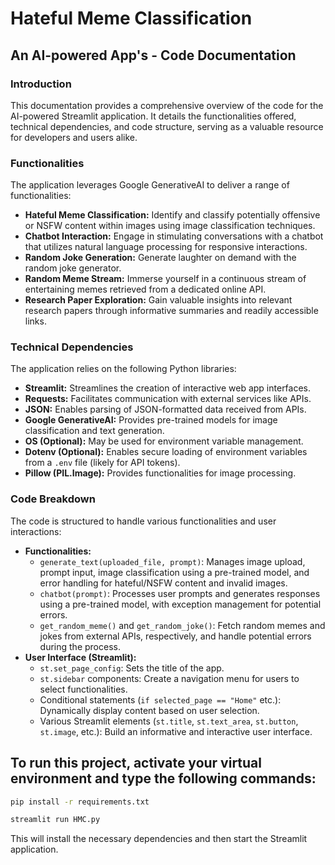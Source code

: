 # Hateful Meme Classification

## An AI-powered App's - Code Documentation

### Introduction

This documentation provides a comprehensive overview of the code for the AI-powered Streamlit application. It details the functionalities offered, technical dependencies, and code structure, serving as a valuable resource for developers and users alike.

### Functionalities

The application leverages Google GenerativeAI to deliver a range of functionalities:

- **Hateful Meme Classification:** Identify and classify potentially offensive or NSFW content within images using image classification techniques.
- **Chatbot Interaction:** Engage in stimulating conversations with a chatbot that utilizes natural language processing for responsive interactions.
- **Random Joke Generation:** Generate laughter on demand with the random joke generator.
- **Random Meme Stream:** Immerse yourself in a continuous stream of entertaining memes retrieved from a dedicated online API.
- **Research Paper Exploration:** Gain valuable insights into relevant research papers through informative summaries and readily accessible links.

### Technical Dependencies

The application relies on the following Python libraries:

- **Streamlit:** Streamlines the creation of interactive web app interfaces.
- **Requests:** Facilitates communication with external services like APIs.
- **JSON:** Enables parsing of JSON-formatted data received from APIs.
- **Google GenerativeAI:** Provides pre-trained models for image classification and text generation.
- **OS (Optional):** May be used for environment variable management.
- **Dotenv (Optional):** Enables secure loading of environment variables from a `.env` file (likely for API tokens).
- **Pillow (PIL.Image):** Provides functionalities for image processing.

### Code Breakdown

The code is structured to handle various functionalities and user interactions:

- **Functionalities:**
    - `generate_text(uploaded_file, prompt)`: Manages image upload, prompt input, image classification using a pre-trained model, and error handling for hateful/NSFW content and invalid images.
    - `chatbot(prompt)`: Processes user prompts and generates responses using a pre-trained model, with exception management for potential errors.
    - `get_random_meme()` and `get_random_joke()`: Fetch random memes and jokes from external APIs, respectively, and handle potential errors during the process.
- **User Interface (Streamlit):**
    - `st.set_page_config`: Sets the title of the app.
    - `st.sidebar` components: Create a navigation menu for users to select functionalities.
    - Conditional statements (`if selected_page == "Home"` etc.): Dynamically display content based on user selection.
    - Various Streamlit elements (`st.title`, `st.text_area`, `st.button`, `st.image`, etc.): Build an informative and interactive user interface.
 

## To run this project, activate your virtual environment and type the following commands:

```bash
pip install -r requirements.txt
```

```bash
streamlit run HMC.py
```

This will install the necessary dependencies and then start the Streamlit application.
